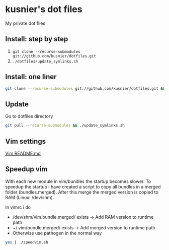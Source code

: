 # kusnier's dot files

My private dot files

## Install: step by step

1. `git clone --recurse-submodules git://github.com/kusnier/dotfiles.git`
2. `./dotfiles/update_symlinks.sh`

## Install: one liner

```bash
git clone --recurse-submodules git://github.com/kusnier/dotfiles.git && ./dotfiles/update_symlinks.sh
```

## Update

Go to dotfiles directory

```bash
git pull --recurse-submodules && ./update_symlinks.sh
```

## Vim settings

[Vim README.md][vimreadme]

## Speedup vim

With each new module in vim/bundles the startup becomes slower.
To speedup the startup i have created a script to copy all bundles in a merged folder (bundles.merged).
After this merge the merged version is copied to RAM (Linux: /dev/shm).

In vimrc i do
  * /dev/shm/vim.bundle.merged/ exists -> Add RAM version to runtime path
  * ~/.vim/bundle.merged/ exists -> Add merged version to runtime path
  * Otherwise use pathogen in the normal way

```bash
yes | ./speedvim.sh
```

[vimreadme]: https://github.com/kusnier/dotfiles/tree/master/home/vim#readme
